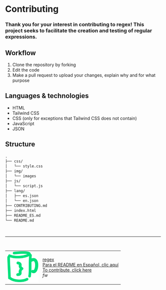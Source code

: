 # Contributing

### Thank you for your interest in contributing to regex! This project seeks to facilitate the creation and testing of regular expressions.

## Workflow

1. Clone the repository by forking
2. Edit the code
3. Make a pull request to upload your changes, explain why and for what purpose

## Languages ​​& technologies
- HTML
- Tailwind CSS
- CSS (only for exceptions that Tailwind CSS does not contain)
- JavaScript
- JSON

## Structure
```plaintext
.
├── css/
│   └── style.css
├── img/
│   └── images
├── js/
│   └── script.js
├── lang/
│   ├── es.json
│   └── en.json
├── CONTRIBUTING.md
├── index.html
├── README_ES.md
└── README.md
```
<br>

---

<br>
<table>
    <tr>
        <td>
            <img src="./img/code.svg" alt="fw" width="100" height="100">
        </td>
        <td>
            <a href="https://code-fw.github.io/regex/">regex</a><br>
            <a href="./README_ES.md">Para el README en Español, clic aquí</a><br>
            <a href="./CONTRIBUTING.md">To contribute, click here</a><br>
            <em>fw</em>
        </td>
    </tr>
</table>